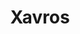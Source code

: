 ---
image_mobile: /assets/images/xavros_legacy_mobile.jpg
accessibleDescription: >
  Xavros is a light skinned, freckled, Human man with green eyes, spikey red hair
  that stick ups from the top of his head, and a matching red goatee. He wears a
  red robe  with gold accents over black tunic/pants.
title: Xavros
visible: false
type: character
---